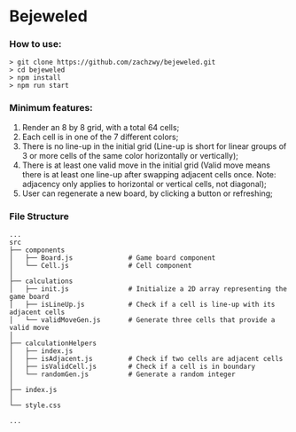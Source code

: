 # Bejeweled

### How to use:

```
> git clone https://github.com/zachzwy/bejeweled.git
> cd bejeweled
> npm install
> npm run start
```

### Minimum features:

1. Render an 8 by 8 grid, with a total 64 cells;
2. Each cell is in one of the 7 different colors;
3. There is no line-up in the initial grid (Line-up is short for linear groups of 3 or more cells of the same color horizontally or vertically);
4. There is at least one valid move in the initial grid (Valid move means there is at least one line-up after swapping adjacent cells once. Note: adjacency only applies to horizontal or vertical cells, not diagonal);
5. User can regenerate a new board, by clicking a button or refreshing;

### File Structure
```
...
src
├── components
│   ├── Board.js              # Game board component
│   └── Cell.js               # Cell component
│
├── calculations
│   ├── init.js               # Initialize a 2D array representing the game board
│   ├── isLineUp.js           # Check if a cell is line-up with its adjacent cells
│   └── validMoveGen.js       # Generate three cells that provide a valid move
│
├── calculationHelpers
│   ├── index.js
│   ├── isAdjacent.js         # Check if two cells are adjacent cells
│   ├── isValidCell.js        # Check if a cell is in boundary
│   └── randomGen.js          # Generate a random integer   
│
├── index.js
│
└── style.css

...
```
